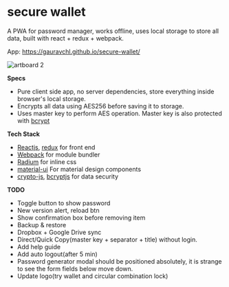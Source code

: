 # secure wallet

A PWA for password manager, works offline, uses local storage to store all data, built with react + redux + webpack.

App: https://gauravchl.github.io/secure-wallet/

![artboard 2](https://user-images.githubusercontent.com/3471415/27639136-faf693a8-5c32-11e7-8189-6dccf98007ee.png)

**Specs**

- Pure client side app, no server dependencies, store everything inside browser's local storage.
- Encrypts all data using AES256 before saving it to storage.
- Uses master key to perform AES operation. Master key is also protected with [bcrypt](https://en.wikipedia.org/wiki/Bcrypt)

**Tech Stack**
- [Reactjs](https://facebook.github.io/react/), [redux](http://redux.js.org/) for front end
- [Webpack](https://webpack.js.org/) for module bundler
- [Radium](http://formidable.com/open-source/radium/) for inline css
- [material-ui](http://www.material-ui.com/) For material design components
- [crypto-js](https://github.com/brix/crypto-js), [bcryptjs](https://github.com/dcodeIO/bcrypt.js) for data security


**TODO**
- Toggle button to show password
- New version alert, reload btn
- Show confirmation box before removing item
- Backup & restore
- Dropbox + Google Drive sync
- Direct/Quick Copy(master key + separator + title) without login.
- Add help guide
- Add auto logout(after 5 min)
- Password generator modal should be positioned absolutely, it is strange to see the form fields below move down.
- Update logo(try wallet and circular combination lock)
